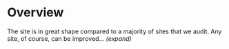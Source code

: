 # Overview

The site is in great shape compared to a majority of sites that we audit. Any site, of course, can be improved... *(expand)*